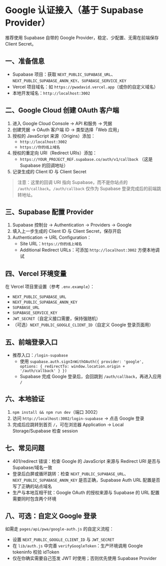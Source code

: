 # Google 认证接入（基于 Supabase Provider）

推荐使用 Supabase 自带的 Google Provider，稳定、少配置、无需在前端保存 Client Secret。

## 一、准备信息
- Supabase 项目：获取 `NEXT_PUBLIC_SUPABASE_URL`、`NEXT_PUBLIC_SUPABASE_ANON_KEY`、`SUPABASE_SERVICE_KEY`
- Vercel 项目域名：如 `https://pwadavid.vercel.app`（或你的自定义域名）
- 本地开发域名：`http://localhost:3002`

## 二、Google Cloud 创建 OAuth 客户端
1. 进入 Google Cloud Console → API 和服务 → 凭据
2. 创建凭据 → OAuth 客户端 ID → 类型选择「Web 应用」
3. 授权的 JavaScript 来源（Origins）添加：
   - `http://localhost:3002`
   - `https://你的线上域名`
4. 授权的重定向 URI（Redirect URIs）添加：
   - `https://YOUR_PROJECT_REF.supabase.co/auth/v1/callback`
   （这是 Supabase 的回调地址）
5. 记录生成的 Client ID 与 Client Secret

> 注意：这里的回调 URI 指向 Supabase，而不是你站点的 `/auth/callback`。`/auth/callback` 仅作为 Supabase 登录完成后的前端跳转地址。

## 三、Supabase 配置 Provider
1. Supabase 控制台 → Authentication → Providers → Google
2. 填入上一步生成的 Client ID 与 Client Secret，保存开启
3. Authentication → URL Configuration：
   - Site URL：`https://你的线上域名`
   - Additional Redirect URLs：可添加 `http://localhost:3002` 方便本地调试

## 四、Vercel 环境变量
在 Vercel 项目里设置（参考 `.env.example`）：
- `NEXT_PUBLIC_SUPABASE_URL`
- `NEXT_PUBLIC_SUPABASE_ANON_KEY`
- `SUPABASE_URL`
- `SUPABASE_SERVICE_KEY`
- `JWT_SECRET`（自定义接口需要，保持强随机）
- （可选）`NEXT_PUBLIC_GOOGLE_CLIENT_ID`（自定义 Google 登录页面用）

## 五、前端登录入口
- 推荐入口：`/login-supabase`
  - 使用 `supabase.auth.signInWithOAuth({ provider: 'google', options: { redirectTo: window.location.origin + '/auth/callback' } })`
  - Supabase 完成 Google 登录后，会回跳到 `/auth/callback`，再进入应用 `/`

## 六、本地验证
1. `npm install && npm run dev`（端口 3002）
2. 访问 `http://localhost:3002/login-supabase` → 点击 Google 登录
3. 完成后应跳转到首页 `/`，可在浏览器 Application → Local Storage/Supabase 检查 session

## 七、常见问题
- 401/redirect 错误：检查 Google 的 JavaScript 来源与 Redirect URI 是否与 Supabase/域名一致
- 登录后白屏或循环跳转：检查 `NEXT_PUBLIC_SUPABASE_URL`、`NEXT_PUBLIC_SUPABASE_ANON_KEY` 是否正确，Supabase Auth URL 配置是否写了正确的站点域名
- 生产与本地互相干扰：Google OAuth 的授权来源与 Supabase 的 URL 配置需要同时包含两个环境

## 八、可选：自定义 Google 登录
如需走 `pages/api/pwa/google-auth.js` 的自定义流程：
- 设置 `NEXT_PUBLIC_GOOGLE_CLIENT_ID` 与 `JWT_SECRET`
- 在 `lib/auth.js` 中完善 `verifyGoogleToken`：生产环境调用 Google tokeninfo 校验 idToken
- 仅在你确实需要自己签发 JWT 时使用；否则优先使用 Supabase Provider

